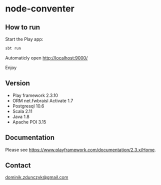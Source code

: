 # node-conventer

## How to run

Start the Play app:

```bash
sbt run
```

Automaticly open <http://localhost:9000/>

Enjoy

## Version

- Play framework 2.3.10
- ORM net.fwbraisl Activate 1.7 
- Postgresql 10.6
- Scala 2.11
- Java 1.8
- Apache POI 3.15

## Documentation

Please see <https://www.playframework.com/documentation/2.3.x/Home>.

## Contact
dominik.zdunczyk@gmail.com
